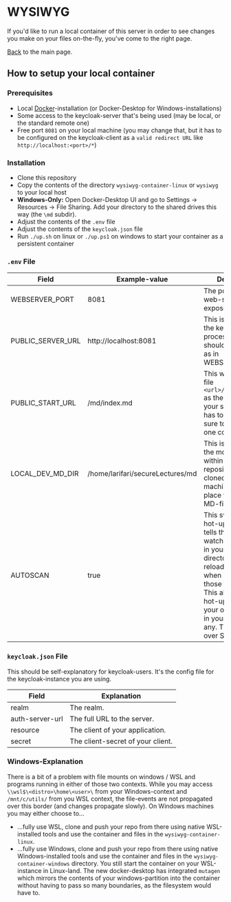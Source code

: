 # WYSIWYG 
If you'd like to run a local container of this server in order to see changes you make on your files on-the-fly, you've come to the right page.

[Back](README.md) to the main page.
## How to setup your local container
### Prerequisites
- Local [Docker](https://docker.com)-installation (or Docker-Desktop for Windows-installations)
- Some access to the keycloak-server that's being used (may be local, or the standard remote one)
- Free port `8081` on your local machine (you may change that, but it has to be configured on the keycloak-client as a `valid redirect URL` like `http://localhost:<port>/*`)
### Installation
- Clone this repository
- Copy the contents of the directory `wysiwyg-container-linux` or `wysiwyg` to your local host
- **Windows-Only:** Open Docker-Desktop UI and go to Settings -> Resources -> File Sharing. Add your directory to the shared drives this way (the `\md` subdir).
- Adjust the contents of the `.env` file
- Adjust the contents of the `keycloak.json` file
- Run `./up.sh` on linux or `./up.ps1` on windows to start your container as a persistent container
### `.env` File

| Field             | Example-value                    | Description                                                                                                                                                                                                                                                |
| ----------------- | -------------------------------- | ---------------------------------------------------------------------------------------------------------------------------------------------------------------------------------------------------------------------------------------------------------- |
| WEBSERVER_PORT    | 8081                             | The port your local web-server should expose                                                                                                                                                                                                               |
| PUBLIC_SERVER_URL | http://localhost:8081            | This is important for the keycloak-login process. The port should be the same as in WEBSERVER_PORT.                                                                                                                                                        |
| PUBLIC_START_URL  | /md/index.md                     | This will open the file `<url>/md/index.md` as the `home`-URL of your site. This file has to exist, so be sure to enter this one correctly.                                                                                                                |
| LOCAL_DEV_MD_DIR  | /home/larifari/secureLectures/md | This is the place of the md-directory within the repository you've cloned  to your local machine. This is the place where your MD-files live.                                                                                                              |
| AUTOSCAN          | true                             | This switch enables hot-updating. It tells the server to watch for changes in your MD-directory and reload all files, when it detects those changes.<br>This also enables hot-updating of your opened pages in your browser, if any. This works over SSEs. |
### `keycloak.json` File
This should be self-explanatory for keycloak-users. It's the config file for the keycloak-instance you are using.

| Field           | Explanation                       |
| --------------- | --------------------------------- |
| realm           | The realm.                        |
| auth-server-url | The full URL to the server.       |
| resource        | The client of your application.   |
| secret          | The client-secret of your client. |
### Windows-Explanation
There is a bit of a problem with file mounts on windows / WSL and programs running in either of those two contexts.
While you may access `\\wsl$\<distro>\home\<user>\` from your Windows-context and `/mnt/c/utils/` from you WSL context, the file-events are not propagated over this border (and changes propagate slowly).
On Windows machines you may either choose to...
- ...fully use WSL, clone and push your repo from there using native WSL-installed tools and use the container and files in the `wysiwyg-container-linux`.
- ...fully use Windows, clone and push your repo from there using native Windows-installed tools and use the container and files in the `wysiwyg-container-windows` directory. You still start the container on your WSL-instance in Linux-land. The new docker-desktop has integrated `mutagen` which mirrors the contents of your windows-partition into the container without having to pass so many boundaries, as the filesystem would have to.